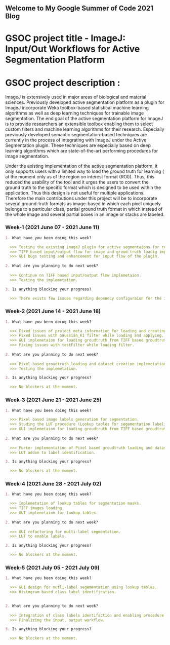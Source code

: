 ## Welcome to My Google Summer of Code 2021 Blog

# GSOC project title - ImageJ: Input/Out Workflows for Active Segmentation Platform

# GSOC project description :

ImageJ is extensively used in major areas of biological and material sciences. Previously developed active segmentation platform as a plugin for ImageJ incorporate Weka 
toolbox-based statistical machine learning algorithms as well as deep learning techniques for trainable image segmentation. The end goal of the active segmentation platform 
for ImageJ is to provide researchers an extensible toolbox enabling them to select custom filters and machine learning algorithms for their research. Especially previously developed semantic segmentation-based techniques are currently in the process of integrating with ImageJ under the Active Segmentation plugin. These techniques are especially based on deep learning algorithms which are state-of-the-art performing procedures for image segmentation.

Under the existing implementation of the active segmentation platform, it only supports users with a limited way to load the ground truth for learning ( at the moment only 
as of the region on interest format (ROI)). Thus, this reduced the usability of the tool and it urges the users to convert the ground truth to the specific format which is designed to be used within the application. Thus this design is not useful for multiple applications. Therefore the main contributions under this project will be to incorporate several ground-truth formats as image-based in which each pixel uniquely belongs to a particular class, partial ground truth format in which instead of the whole image and several partial boxes in an image or stacks are labeled.


<!-- You can use the [editor on GitHub](https://github.com/piyumalanthony/piyumalanthony.github.io/edit/main/README.md) to maintain and preview the content for your website in Markdown files. -->
<!-- 
Whenever you commit to this repository, GitHub Pages will run [Jekyll](https://jekyllrb.com/) to rebuild the pages in your site, from the content in your Markdown files. -->

<!-- ### Markdown

Markdown is a lightweight and easy-to-use syntax for styling your writing. It includes conventions for -->
### Week-1 (2021 June 07 - 2021 June 11)
```markdown
1. What have you been doing this week?

  >>> Testing the existing imageJ plugin for active segmentaions for reported issues.
  >>> TIFF based input/output flow for image and groud-truth loadig implemetation.
  >>> GUI bugs testing and enhancement for input flow of the plugin.
 
2. What are you planning to do next week?
  
  >>> Continue on TIFF based input/output flow implemetaion.
  >>> Testing the implemetation.

3. Is anything blocking your progress?

  >>> There exists few issues regarding dependcy configuraion for the imageJ plugin and the mentors are contated and reported the issue.
```


### Week-2 (2021 June 14 - 2021 June 18)
```markdown
1. What have you been doing this week?

  >>> Fixed issues of project meta information for loading and creating projects for segmentation.
  >>> Fixed issues with Gaussian_K1 filter while loading and applying.
  >>> GUI implemetaion for loading groudtruth from TIFF based groudtruth.
  >>> Fixing issues with testFilter while loading filter.
 
2. What are you planning to do next week?
  
  >>> Pixel based groudtruth loading and dataset creation implemetation.
  >>> Testing the implemetation.

3. Is anything blocking your progress?

  >>> No blockers at the moment.
```

### Week-3 (2021 June 21 - 2021 June 25)
```markdown
1. What have you been doing this week?

  >>> Pixel based image labels generation for segmentation.
  >>> Studing the LUT procedure (Lookup tables for segementation labeling)
  >>> GUI implemetaion for loading groudtruth from TIFF based groudtruth.
 
2. What are you planning to do next week?
  
  >>> Furter implementation of Pixel based groudtruth loading and dataset creation.
  >>> LUT addon to label identification.

3. Is anything blocking your progress?

  >>> No blockers at the moment.
```

### Week-4 (2021 June 28 - 2021 July 02)
```markdown
1. What have you been doing this week?

  >>> Implemetation of lookup tables for segmentation masks.
  >>> TIFF images loading.
  >>> GUI implemetaion for lookup tables.
 
2. What are you planning to do next week?
  
  >>> GUI refactoring for multi-label segmentation.
  >>> LUT to enable labels.

3. Is anything blocking your progress?

  >>> No blockers at the moment.
```

### Week-5 (2021 July 05 - 2021 July 09)
```markdown
1. What have you been doing this week?

  >>> GUI design for mutli-label segementation using lookup tables.
  >>> Histogram based class label identification.

 
2. What are you planning to do next week?
  
  >>> Integration of class labels identifaction and enabling procedure based on user inputs.
  >>> Finalizing the input, output workflow.

3. Is anything blocking your progress?

  >>> No blockers at the moment.
```
